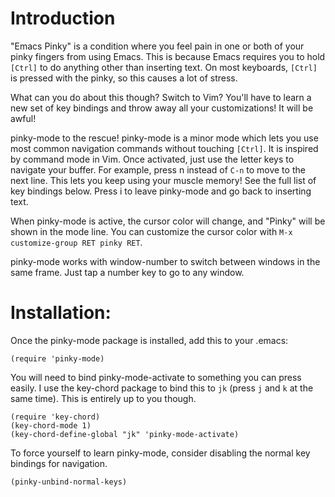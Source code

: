 # Introduction

"Emacs Pinky" is a condition where you feel pain in one or both of
your pinky fingers from using Emacs. This is because Emacs requires
you to hold `[Ctrl]` to do anything other than inserting text. On
most keyboards, `[Ctrl]` is pressed with the pinky, so this causes a
lot of stress.

What can you do about this though? Switch to Vim? You'll have to
learn a new set of key bindings and throw away all your
customizations! It will be awful!

pinky-mode to the rescue! pinky-mode is a minor mode which lets you
use most common navigation commands without touching `[Ctrl]`. It is
inspired by command mode in Vim. Once activated, just use the letter
keys to navigate your buffer. For example, press n instead of `C-n` to
move to the next line. This lets you keep using your muscle memory!
See the full list of key bindings below. Press i to leave pinky-mode
and go back to inserting text.

When pinky-mode is active, the cursor color will change, and
"Pinky" will be shown in the mode line. You can customize the cursor
color with `M-x customize-group RET pinky RET`.

pinky-mode works with window-number to switch between windows in
the same frame. Just tap a number key to go to any window.

# Installation:

Once the pinky-mode package is installed, add this to your .emacs:

```elisp
(require 'pinky-mode)
```

You will need to bind pinky-mode-activate to something you can
press easily. I use the key-chord package to bind this to `jk`
(press `j` and `k` at the same time). This is entirely up to you
though.

```elisp
(require 'key-chord)
(key-chord-mode 1)
(key-chord-define-global "jk" 'pinky-mode-activate)
```

To force yourself to learn pinky-mode, consider disabling the
normal key bindings for navigation.

```elisp
(pinky-unbind-normal-keys)
```
